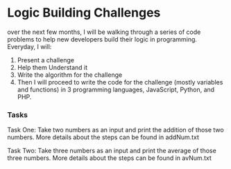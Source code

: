 # Logic Building Challenges #
over the next few months, I will be walking through a series of code problems to help new developers build their logic in programming. Everyday, I will:
1. Present a challenge
2. Help them Understand it
3. Write the algorithm for the challenge 
4. Then I will proceed to write the code for the challenge (mostly variables and functions) in 3 programming languages, JavaScript, Python, and PHP.

### Tasks ###
Task One: Take two numbers as an input and print the addition of those two numbers. More details about the steps can be found in addNum.txt

Task Two: Take three numbers as an input and print the average of those three numbers. More details about the steps can be found in avNum.txt
